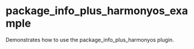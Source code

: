 # package_info_plus_harmonyos_example

Demonstrates how to use the package_info_plus_harmonyos plugin.